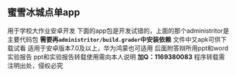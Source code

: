 ## 蜜雪冰城点单app
用于学校大作业安卓开发
下面的app包是开发试错的，上面的那个administritor是主要代码包
**需要再`administritor/build.grader`中安装依赖**
文件中又apk可供下载试看
适用于安卓版本7.0及以上，华为鸿蒙也可适用
后面附答辩所用ppt和word实验报告
ppt和实验报告转载使用需向本人说明
**加Q：1169380083**
程序转载需注明出处，侵权必究
